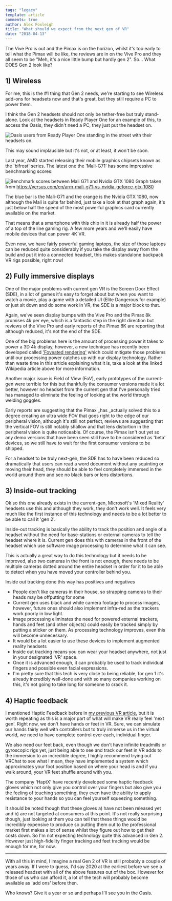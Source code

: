 ```yaml
---
tags: "legacy"
template: article 
comments: true 
author: Alex Foxleigh
title: "What should we expect from the next gen of VR"
date: "2018-04-13"
---
```


The Vive Pro is out and the Pimax is on the horizon, whilst it's too early to tell what the Pimax will be like, the reviews are in on the Vive Pro and they all seem to be "Meh, it's a nice little bump but hardly gen 2". So... What DOES Gen 2 look like?

## 1) Wireless

For me, this is the #1 thing that Gen 2 needs, we're starting to see Wireless add-ons for headsets now and that's great, but they still require a PC to power them.

I think the Gen 2 headsets should not only be tether-free but truly stand-alone. Look at the headsets in Ready Player One for an example of this, to access the Oasis, they didn't need a PC, they just put the headset on.

![Oasis users from Ready Player One standing in the street with their headsets on.](http://foxleigh.me/wp-content/uploads/2018/04/Ready-Player-One-Future-1-1024x496.jpg)

This may sound implausible but it's not, or at least, it won't be soon.

Last year, AMD started releasing their mobile graphics chipsets known as the 'bifrost' series. The latest one the 'Mali-G71' has some impressive benchmarking scores:

![Benchmark scores between Mali G71 and Nvidia GTX 1080](http://foxleigh.me/wp-content/uploads/2018/04/benchmark-1024x338.png) Graph taken from https://versus.com/en/arm-mali-g71-vs-nvidia-geforce-gtx-1080

The blue bar is the Mali-G71 and the orange is the Nvidia GTX 1080, now although the Mali is quite far behind, just take a look at that graph again, it's just below half the speed of the most powerful graphics card currently available on the market.

That means that a smartphone with this chip in it is already half the power of a top of the line gaming rig. A few more years and we'll easily have mobile devices that can power 4K VR.

Even now, we have fairly powerful gaming laptops, the size of those laptops can be reduced quite considerably if you take the display away from the build and put it into a connected headset, this makes standalone backpack VR rigs possible, right now!

## 2) Fully immersive displays

One of the major problems with current gen VR is the Screen Door Effect (SDE), in a lot of games it's easy to forget about but when you want to watch a movie, play a game with a detailed UI (Elite Dangerous for example) or just sit down and do some work in VR, the SDE is a major block to that.

Again, we've seen display bumps with the Vive Pro and the Pimax 8k promises 4k per eye, which is a fantastic step in the right direction but reviews of the Vive Pro and early reports of the Pimax 8K are reporting that although reduced, it's not the end of the SDE.

One of the big problems here is the amount of processing power it takes to power a 3D 4k display, however, a new technique has recently been developed called ['Foveated rendering'](https://www.wikiwand.com/en/Foveated_rendering) which could mitigate those problems until our processing power catches up with our display technology. Rather than waste time in this article explaining what it is, take a look at the linked Wikipedia article above for more information.

Another major issue is Field of View (FoV), early prototypes of the current-gen were terrible for this but thankfully the consumer versions made it a lot better, however no headset from the current gen that I've personally tried has managed to eliminate the feeling of looking at the world through welding goggles.

Early reports are suggesting that the Pimax _has _actually solved this to a degree creating an ultra wide FOV that goes right to the edge of our peripheral vision, although it's still not perfect, reviews are suggesting that the vertical FOV is still notably shallow and that lens distortion in the peripheral vision is quite noticeable. Of course, the Pimax isn't out yet so any demo versions that have been seen still have to be considered as 'beta' devices, so we still have to wait for the first consumer versions to be shipped.

For a headset to be truly next-gen, the SDE has to have been reduced so dramatically that users can read a word document without any squinting or moving their head, they should be able to feel completely immersed in the world around them and see no black bars or lens distortions.

## 3) Inside-out tracking

Ok so this one already exists in the current-gen, Microsoft's 'Mixed Reality' headsets use this and although they work, they don't work well. It feels very much like the first instance of this technology and needs to be a lot better to be able to call it 'gen 2'.

Inside-out tracking is basically the ability to track the position and angle of a headset without the need for base-stations or external cameras to tell the headset where it is. Current gen does this with cameras in the front of the headset which use software image processing to determine what it can see.

This is actually a great way to do this technology but it needs to be improved, also two cameras in the front is not enough, there needs to be multiple cameras dotted around the entire headset in order for it to be able to detect when you have moved your controller behind you.

Inside out tracking done this way has positives and negatives

- People don't like cameras in their house, so strapping cameras to their heads may be offputting for some
- Current gen uses black and white camera footage to process images, however, future ones should also implement infra-red as the trackers work poorly in low light.
- Image processing eliminates the need for powered external trackers, hands and feet (and other objects) could easily be tracked simply by putting a sticker on them. As processing technology improves, even this will become unnecessary.
- It would be a lot easier to use these devices to implement augmented reality headsets
- Inside out tracking means you can wear your headset anywhere, not just in your designated 'VR' space.
- Once it is advanced enough, it can probably be used to track individual fingers and possible even facial expressions.
- I'm pretty sure that this tech is very close to being reliable, for gen 1 it's already incredibly well-done and with so many companies working on this, it's not going to take long for someone to crack it.

## 4) Haptic feedback

I mentioned Haptic Feedback before in [my previous VR article](http://foxleigh.me/2018/04/09/the-future-of-vr/), but it is worth repeating as this is a major part of what will make VR really feel 'next gen'. Right now, we don't have hands or feet in VR. Sure, we can simulate our hands fairly well with controllers but to truly immerse us in the virtual world, we need to have complete control over each, individual finger.

We also need our feet back, even though we don't have infinite treadmills or gyroscopic rigs yet, just being able to see and track our feet in VR adds to the immersion to an incredible degree, I highly recommend trying out VRChat to see what I mean, they have implemented a system which approximates your foot position based on where your head is and if you walk around, your VR feet shuffle around with you.

The company 'HaptX' have recently developed some haptic feedback gloves which not only give you control over your fingers but also give you the feeling of touching something, they even have the ability to apply resistance to your hands so you can feel yourself squeezing something.

<video-embed type="youtube" watch="0WQw4GmFGVg" />

It should be noted though that these gloves a) have not been released yet and b) are not targeted at consumers at this point. It's not really surprising though, just looking at them you can tell that these things would be incredibly expensive to produce so putting them out to the professional market first makes a lot of sense whilst they figure out how to get their costs down. So I'm not expecting technology quite this advanced in Gen 2. However just high-fidelity finger tracking and feet tracking would be enough for me, for now.

* * *

With all this in mind, I imagine a real Gen 2 of VR is still probably a couple of years away. If I were to guess, I'd say 2020 at the earliest before we see a released headset with all of the above features out of the box. However for those of us who can afford it, a lot of the tech will probably become available as 'add ons' before then.

Who knows? Give it a year or so and perhaps I'll see you in the Oasis.
